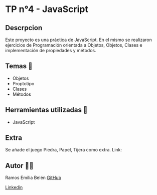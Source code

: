 # TP n°4 - JavaScript
## Descrpcion
Este proyecto es una práctica de JavaScript. En el mismo se realizaron ejercicios de  Programación orientada a Objetos, Objetos, Clases e implementación de propiedades y métodos.

## Temas 📖
- Objetos
- Proptotipo
- Clases
- Métodos

## Herramientas utilizadas 🧤
- JavaScript

## Extra
Se añade el juego Piedra, Papel, Tijera como extra.
Link: 

## Autor 👩🏽
Ramos Emilia Belén 
[GitHub](https://github.com/emiliabelen)

[Linkedin](https://www.linkedin.com/in/emiliabelenramos/)




